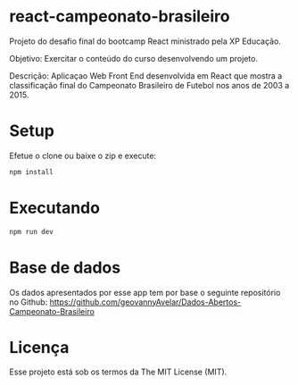 # react-campeonato-brasileiro

Projeto do desafio final do bootcamp React ministrado pela XP Educação.

Objetivo:
Exercitar o conteúdo do curso desenvolvendo um projeto.

Descrição:
Aplicaçao Web Front End desenvolvida em React que mostra a classificação final do Campeonato Brasileiro de Futebol nos anos de 2003 a 2015.

# Setup

Efetue o clone ou baixe o zip e execute:

```bash
npm install
```

# Executando

```bash
npm run dev
```

# Base de dados

Os dados apresentados por esse app tem por base o seguinte repositório no Github: https://github.com/geovannyAvelar/Dados-Abertos-Campeonato-Brasileiro

# Licença

Esse projeto está sob os termos da The MIT License (MIT).
